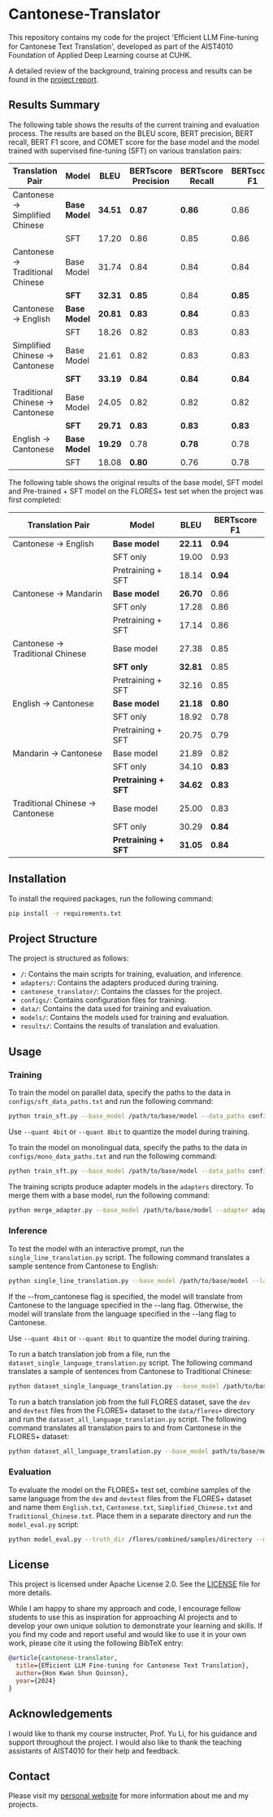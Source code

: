 # Cantonese-Translator

This repository contains my code for the project 'Eﬀicient LLM Fine-tuning for Cantonese Text Translation', developed as part of the AIST4010 Foundation of Applied Deep Learning course at CUHK.

A detailed review of the background, training process and results can be found in the [project report](Efficient_LLM_Fine_tuning_for_Cantonese_Text_Translation_Report__Public_.pdf).

## Results Summary

The following table shows the results of the current training and evaluation process. The results are based on the BLEU score, BERT precision, BERT recall, BERT F1 score, and COMET score for the base model and the model trained with supervised fine-tuning (SFT) on various translation pairs:

| Translation Pair | Model | BLEU | BERTscore Precision | BERTscore Recall | BERTscore F1 | COMET |
|------------------|-------|------------|----------------|-------------|---------|-------------|
| Cantonese → Simplified Chinese | **Base Model** | **34.51** | **0.87** | **0.86** | 0.86 | **0.8945** |
| | SFT | 17.20 | 0.86 | 0.85 | 0.86 | 0.8871 |
| Cantonese → Traditional Chinese | Base Model | 31.74 | 0.84 | 0.84 | 0.84 | 0.8989 |
| | **SFT** | **32.31** | **0.85** | 0.84 | **0.85** | **0.9002** |
| Cantonese → English | **Base Model** | **20.81** | **0.83** | **0.84** | 0.83 | 0.8312 |
| | SFT | 18.26 | 0.82 | 0.83 | 0.83 | **0.8329** |
| Simplified Chinese → Cantonese | Base Model | 21.61 | 0.82 | 0.83 | 0.83 | 0.8721 |
| | **SFT** | **33.19** | **0.84** | **0.84** | **0.84** | **0.8923** |
| Traditional Chinese → Cantonese | Base Model | 24.05 | 0.82 | 0.82 | 0.82 | 0.8804 |
| | **SFT** | **29.71** | **0.83** | **0.83** | **0.83** | **0.8953** |
| English → Cantonese | **Base Model** | **19.29** | 0.78 | **0.78** | 0.78 | **0.7971** |
| | SFT | 18.08 | **0.80** | 0.76 | 0.78 | 0.7917 |

The following table shows the original results of the base model, SFT model and Pre-trained + SFT model on the FLORES+ test set when the project was first completed:

| Translation Pair | Model | BLEU | BERTscore F1 |
|------------------|-------|------------|--------------|
| Cantonese → English | **Base model** | **22.11** | **0.94** |
| | SFT only | 19.00 | 0.93 |
| | Pretraining + SFT | 18.14 | **0.94** |
| Cantonese → Mandarin | **Base model** | **26.70** | 0.86 |
| | SFT only | 17.28 | 0.86 |
| | Pretraining + SFT | 17.14 | 0.86 |
| Cantonese → Traditional Chinese | Base model | 27.38 | 0.85 |
| | **SFT only** | **32.81** | 0.85 |
| | Pretraining + SFT | 32.16 | 0.85 |
| English → Cantonese | **Base model** | **21.18** | **0.80** |
| | SFT only | 18.92 | 0.78 |
| | Pretraining + SFT | 20.75 | 0.79 |
| Mandarin → Cantonese | Base model | 21.89 | 0.82 |
| | SFT only | 34.10 | **0.83** |
| | **Pretraining + SFT** | **34.62** | **0.83** |
| Traditional Chinese → Cantonese | Base model | 25.00 | 0.83 |
| | SFT only | 30.29 | **0.84** |
| | **Pretraining + SFT** | **31.05** | **0.84** |

## Installation

To install the required packages, run the following command:

```bash
pip install -r requirements.txt
```

## Project Structure

The project is structured as follows:
- `/`: Contains the main scripts for training, evaluation, and inference.
- `adapters/`: Contains the adapters produced during training.
- `cantonese_translator/`: Contains the classes for the project.
- `configs/`: Contains configuration files for training.
- `data/`: Contains the data used for training and evaluation.
- `models/`: Contains the models used for training and evaluation.
- `results/`: Contains the results of translation and evaluation.

## Usage

### Training

To train the model on parallel data, specify the paths to the data in `configs/sft_data_paths.txt` and run the following command:

```bash
python train_sft.py --base_model /path/to/base/model --data_paths configs/sft_data_paths.txt
```

Use `--quant 4bit` or `--quant 8bit` to quantize the model during training.

To train the model on monolingual data, specify the paths to the data in `configs/mono_data_paths.txt` and run the following command:

```bash
python train_sft.py --base_model /path/to/base/model --data_paths configs/mono_data_paths.txt
```

The training scripts produce adapter models in the `adapters` directory. To merge them with a base model, run the following command:

```bash
python merge_adapter.py --base_model /path/to/base/model --adapter adapters/path/to/adapter --model_name merge_sample_model
``` 

### Inference

To test the model with an interactive prompt, run the `single_line_translation.py` script. The following command translates a sample sentence from Cantonese to English:

```bash
python single_line_translation.py --base_model /path/to/base/model --lang "English" --from_cantonese
```

If the --from_cantonese flag is specified, the model will translate from Cantonese to the language specified in the --lang flag. Otherwise, the model will translate from the language specified in the --lang flag to Cantonese.

Use `--quant 4bit` or `--quant 8bit` to quantize the model during training.



To run a batch translation job from a file, run the `dataset_single_language_translation.py` script. The following command translates a sample of sentences from Cantonese to Traditional Chinese:

```bash
python dataset_single_language_translation.py --base_model /path/to/base/model --adapter path/to/adapter  --file /path/to/sentences --lang "Traditional Chinese" --sample_size 32 --batch_size 4 --from_cantonese --quant 8bit
```

To run a batch translation job from the full FLORES dataset, save the `dev` and `devtest` files from the FLORES+ dataset to the `data/flores+` directory and run the `dataset_all_language_translation.py` script. The following command translates all translation pairs to and from Cantonese in the FLORES+ dataset:

```bash
python dataset_all_language_translation.py --base_model path/to/base/model --adapter path/to/adapter --dataset data/flores+ --quant 8bit
```

### Evaluation

To evaluate the model on the FLORES+ test set, combine samples of the same language from the `dev` and `devtest` files from the FLORES+ dataset and name them `English.txt`, `Cantonese.txt`,  `Simplified_Chinese.txt` and `Traditional_Chinese.txt`. Place them in a separate directory and run the `model_eval.py` script:

```bash
python model_eval.py --truth_dir /flores/combined/samples/directory --model_output_dir path/to/model/outputs  --src_lang "Simplified Chinese" --tgt_lang Cantonese
```

## License

This project is licensed under Apache License 2.0. See the [LICENSE](LICENSE) file for more details.

While I am happy to share my approach and code, I encourage fellow students to use this as inspiration for approaching AI projects and to develop your own unique solution to demonstrate your learning and skills. If you find my code and report useful and would like to use it in your own work, please cite it using the following BibTeX entry:

```bibtex
@article{cantonese-translator,
  title={Eﬀicient LLM Fine-tuning for Cantonese Text Translation},
  author={Hon Kwan Shun Quinson},
  year={2024}
}
```

## Acknowledgements

I would like to thank my course instructer, Prof. Yu Li, for his guidance and support throughout the project. I would also like to thank the teaching assistants of AIST4010 for their help and feedback.

## Contact

Please visit my [personal website](https://hksquinson.github.io/profile) for more information about me and my projects.


